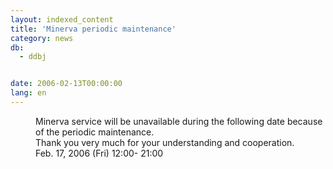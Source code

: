 ```yaml
---
layout: indexed_content
title: 'Minerva periodic maintenance'
category: news
db:
  - ddbj


date: 2006-02-13T00:00:00
lang: en
---
```


<dd>Minerva service will be unavailable during the following date because<br> of the periodic maintenance.<br> Thank you very much for your understanding and cooperation.
<dd>Feb. 17, 2006 (Fri) 12:00- 21:00</dd>
</dd>
